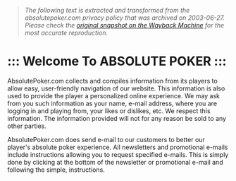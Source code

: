 > *The following text is extracted and transformed from the absolutepoker.com privacy policy that was archived on 2003-06-27. Please check the [original snapshot on the Wayback Machine](https://web.archive.org/web/20030627155943id_/http%3A//www.absolutepoker.com/privacy.asp) for the most accurate reproduction.*

# ::: Welcome To ABSOLUTE POKER :::

AbsolutePoker.com collects and compiles information from its players to allow easy, user-friendly navigation of our website. This information is also used to provide the player a personalized online experience. We may ask from you such information as your name, e-mail address, where you are logging in and playing from, your likes or dislikes, etc. We respect this information. The information provided will not for any reason be sold to any other parties.

AbsolutePoker.com does send e-mail to our customers to better our player's absolute poker experience. All newsletters and promotional e-mails include instructions allowing you to request specified e-mails. This is simply done by clicking at the bottom of the newsletter or promotional e-mail and following the simple, instructions.
